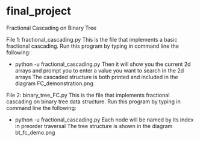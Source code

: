 # final_project
Fractional Cascading on Binary Tree

File 1: fractional_cascading.py
This is the file that implements a basic fractional cascading. 
Run this program by typing in command line the following:
* python -u fractional_cascading.py
Then it will show you the current 2d arrays and prompt you to enter a value you want to search in the 2d arrays
The cascaded structure is both printed and included in the diagram FC_demonstration.png

File 2: binary_tree_FC.py
This is the file that implements fractional cascading on binary tree data structure. 
Run this program by typing in command line the following:
* python -u fractional_cascading.py 
Each node will be named by its index in preorder traversal
The tree structure is shown in the diagram bt_fc_demo.png